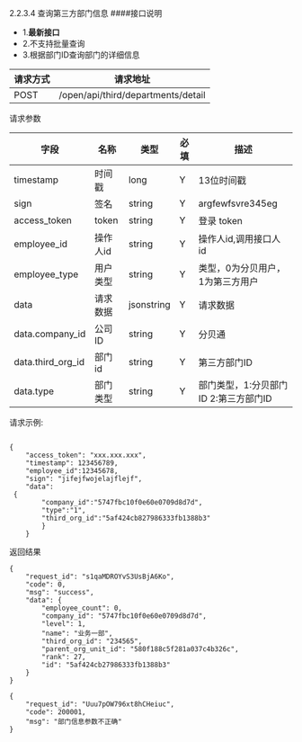 2.2.3.4 查询第三方部门信息
####接口说明
- 1.**最新接口**
- 2.不支持批量查询
- 3.根据部门ID查询部门的详细信息

请求方式|请求地址
----|---
POST|/open/api/third/departments/detail

请求参数

字段|名称|类型|必填|描述
-----|-----|----|----|----
timestamp|时间戳 |long |Y|13位时间戳
sign|签名 |string |Y|argfewfsvre345eg
access\_token|token | string |Y|登录 token
employee\_id| 操作人id|string |Y|操作人id,调用接口人 id
employee\_type| 用户类型|string|Y|类型，0为分贝用户，1为第三方用户
data |请求数据| jsonstring |Y|请求数据
data.company\_id|公司ID|string|Y|分贝通
data.third\_org\_id|部门id| string |Y|第三方部门ID
data.type|部门类型| string |Y|部门类型，1:分贝部门ID 2:第三方部门ID






请求示例:
```
{
    "access_token": "xxx.xxx.xxx",
    "timestamp": 123456789,
    "employee_id":12345678,
    "sign": "jifejfwojelajflejf",
    "data": {
        "company_id":"5747fbc10f0e60e0709d8d7d",
        "type":"1",
        "third_org_id":"5af424cb827986333fb1388b3"
        }
    }
```

返回结果

```
{
    "request_id": "s1qaMDROYvS3UsBjA6Ko",
    "code": 0,
    "msg": "success",
    "data": {
        "employee_count": 0,
        "company_id": "5747fbc10f0e60e0709d8d7d",
        "level": 1,
        "name": "业务一部",
        "third_org_id": "234565",
        "parent_org_unit_id": "580f188c5f281a037c4b326c",
        "rank": 27,
        "id": "5af424cb27986333fb1388b3"
    }
}

{
    "request_id": "Uuu7pOW796xt8hCHeiuc",
    "code": 200001,
    "msg": "部门信息参数不正确"
}


```






